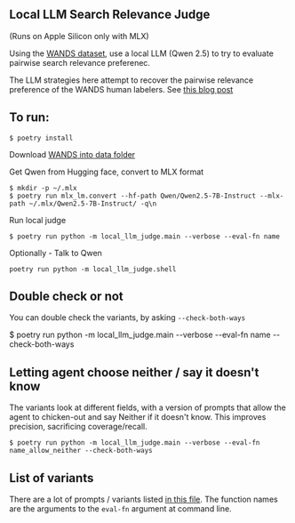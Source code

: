 
## Local LLM Search Relevance Judge

(Runs on Apple Silicon only with MLX)

Using the [WANDS dataset](https://github.com/wayfair/WANDS/tree/main), use a local LLM (Qwen 2.5) to try to evaluate pairwise search relevance preferenec.

The LLM strategies here attempt to recover the pairwise relevance preference of the WANDS human labelers. See [this blog post]()

## To run:
```
$ poetry install
```

Download [WANDS into data folder](https://github.com/wayfair/WANDS/tree/main) 

Get Qwen from Hugging face, convert to MLX format
```
$ mkdir -p ~/.mlx
$ poetry run mlx_lm.convert --hf-path Qwen/Qwen2.5-7B-Instruct --mlx-path ~/.mlx/Qwen2.5-7B-Instruct/ -q\n
```

Run local judge

```
$ poetry run python -m local_llm_judge.main --verbose --eval-fn name
```

Optionally - Talk to Qwen

```
poetry run python -m local_llm_judge.shell
```

## Double check or not

You can double check the variants, by asking `--check-both-ways`

$ poetry run python -m local_llm_judge.main --verbose --eval-fn name --check-both-ways

## Letting agent choose neither / say it doesn't know

The variants look at different fields, with a version of prompts that allow the agent to chicken-out and say Neither if it doesn't know. This improves precision, sacrificing coverage/recall.

```
$ poetry run python -m local_llm_judge.main --verbose --eval-fn name_allow_neither --check-both-ways
```

## List of variants

There are a lot of prompts / variants listed [in this file](https://github.com/softwaredoug/local-llm-judge/blob/main/local_llm_judge/eval_agent.py#L197). The function names are the arguments to the `eval-fn` argument at command line.
